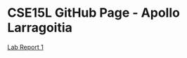 # CSE15L GitHub Page - Apollo Larragoitia

[Lab Report 1](https://apollolarragoitia.github.io/cse15l-lab-reports/lab-report-1-week-2.html)
